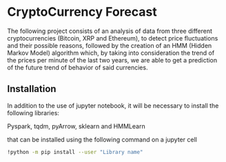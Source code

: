 # CryptoCurrency Forecast

The following project consists of an analysis of data from three different cryptocurrencies (Bitcoin, XRP and Ethereum), to detect price fluctuations and their possible reasons, followed by the creation of an HMM (Hidden Markov Model) algorithm which, by taking into consideration the trend of the prices per minute of the last two years, we are able to get a prediction of the future trend of behavior of said currencies.

## Installation

In addition to the use of jupyter notebook, it will be necessary to install the following libraries:

Pyspark, tqdm, pyArrow, sklearn and HMMLearn

that can be installed using the following command on a jupyter cell 

```bash
!python -m pip install --user "Library name"
```
